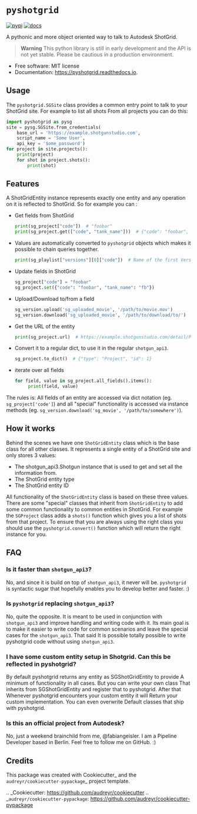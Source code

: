 # `pyshotgrid`
[![pypi](https://img.shields.io/pypi/v/pyshotgrid.svg)](https://pypi.python.org/pypi/pyshotgrid)
[![docs](https://readthedocs.org/projects/pyshotgrid/badge/?version=latest)](https://pyshotgrid.readthedocs.io/en/latest/?version=latest)

A pythonic and more object oriented way to talk to Autodesk ShotGrid.

> **Warning**
> This python library is still in early development and the API is not yet stable.
> Please be cautious in a production environment.

* Free software: MIT license
* Documentation: https://pyshotgrid.readthedocs.io.

## Usage

The `pyshotgrid.SGSite` class provides a common entry point
to talk to your ShotGrid site. For example to list all shots
From all projects you can do this:

```python
import pyshotgrid as pysg
site = pysg.SGSite.from_credentials(
    base_url = 'https://example.shotgunstudio.com',
    script_name = 'Some User',
    api_key = '$ome_password')
for project in site.projects():
    print(project)
    for shot in project.shots():
        print(shot)
```

## Features

A ShotGridEntity instance represents exactly one entity and any operation on it is reflected to ShotGrid.
So for example you can :

* Get fields from ShotGrid
  ```python
  print(sg_project["code"])  # "foobar"
  print(sg_project.get(["code", "tank_name"]))  # {"code": "foobar", "tank_name": "fb"}
  ```
* Values are automatically converted to `pyshotgrid` objects which makes it
  possible to chain queries together.
  ```python
  print(sg_playlist["versions"][0]["code"])  # Name of the first Version in the Playlist.
  ```
* Update fields in ShotGrid
  ```python
  sg_project["code"] = "foobar"
  sg_project.set({"code": "foobar", "tank_name": "fb"})
  ```
* Upload/Download to/from a field
  ```python
  sg_version.upload('sg_uploaded_movie', '/path/to/movie.mov')
  sg_version.download('sg_uploaded_movie', '/path/to/download/to/')
  ```
* Get the URL of the entity
  ```python
  print(sg_project.url)  # https://example.shotgunstudio.com/detail/Project/1
  ```
* Convert it to a regular dict, to use it in the regular `shotgun_api3`.
  ```python
  sg_project.to_dict()  # {"type": "Project", "id": 1}
  ```
* iterate over all fields
  ```python
  for field, value in sg_project.all_fields().items():
       print(field, value)
  ```
The rules is: All fields of an entity are accessed via dict notation (eg. `sg_project['code']`)
              and all "special" functionality is accessed via instance methods (eg. `sg_version.download('sg_movie', '/path/to/somewhere')`).

## How it works

Behind the scenes we have one `ShotGridEntity` class which is the base class for all
other classes. It represents a single entity of a ShotGrid site and only
stores 3 values:
 - The shotgun_api3.Shotgun instance that is used to get and set all the information from.
 - The ShotGrid entity type
 - The ShotGrid entity ID

All functionality of the `ShotGridEntity` class is based on these three values.
There are some "special" classes that inherit from `ShotGridEntity` to add some
common functionality to common entities in ShotGrid. For example the `SGProject`
class adds a `shots()` function which gives you a list of shots from that project.
To ensure that you are always using the right class you should use the `pyshotgrid.convert()`
function which will return the right instance for you.

## FAQ

### Is it faster than `shotgun_api3`?
No, and since it is build on top of `shotgun_api3`, it never will be.
`pyshotgrid` is syntactic sugar that hopefully enables you to develop better and faster. :)

### Is `pyshotgrid` replacing `shotgun_api3`?
No, quite the opposite. It is meant to be used in conjunction with `shotgun_api3` and
improve handling and writing code with it. Its main goal is to make it easier to write
code for common scenarios and leave the special cases for the `shotgun_api3`. That said
It is possible totally possible to write pyshotgrid code without using `shotgun_api3`.

### I have some custom entity setup in Shotgrid. Can this be reflected in pyshotgrid?
By default pyshotgrid returns any entity as SGShotGridEntity to provide
A minimum of functionality in all cases. But you can write your own class
That inherits from SGShotGridEntity and register that to pyshotgrid. After that
Whenever pyshotgrid encounters your custom entity it will
Return your custom implementation. You can even overwrite
Default classes that ship with pyshotgrid.

### Is this an official project from Autodesk?
No, just a weekend brainchild from me, @fabiangeisler.
I am a Pipeline Developer based in Berlin.
Feel free to follow me on GitHub. :)

## Credits

This package was created with Cookiecutter_ and the `audreyr/cookiecutter-pypackage`_ project template.

.. _Cookiecutter: https://github.com/audreyr/cookiecutter
.. _`audreyr/cookiecutter-pypackage`: https://github.com/audreyr/cookiecutter-pypackage
